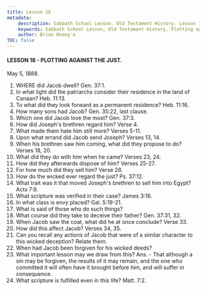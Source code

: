 ```yaml
---
title: Lesson 18
metadata:
    description: Sabbath School Lesson. Old Testament History. Lesson 18. May 5, 1888. Plotting against the just.
    keywords: Sabbath School Lesson, Old Testament History, Plotting against the just, Lesson 18. May 5, 1888.
    author: Brian Onang'o
TOC: false
---
```


#### LESSON 18 - PLOTTING AGAINST THE JUST.

May 5, 1888.

1. WHERE did Jacob dwell? Gen. 37:1.
2. In what light did the patriarchs consider their residence in the land of Canaan? Heb. 11:13.
3. To what did they look forward as a permanent residence? Heb. 11:16.
4. How many sons had Jacob? Gen. 35:22, last clause.
5. Which one did Jacob love the most? Gen. 37:3.
6. How did Joseph's brethren regard him? Verse 4.
7. What made them hate him still more? Verses 5-11.
8. Upon what errand did Jacob send Joseph? Verses 13, 14.
9. When his brethren saw him coming, what did they propose to do? Verses 18, 20.
10. What did they do with him when he came? Verses 23, 24.
11. How did they afterwards dispose of him? Verses 25-27.
12. For how much did they sell him? Verse 28.
13. How do the wicked ever regard the just? Ps. 37:12.
14. What trait was it that moved Joseph's brethren to sell him into Egypt? Acts 7:9.
15. What scripture was verified in their case? James 3:16.
16. In what class is envy placed? Gal. 5:19-21.
17. What is said of those who do such things?
18. What course did they take to deceive their father? Gen. 37:31, 32.
19. When Jacob saw the coat, what did he at once conclude? Verse 33.
20. How did this affect Jacob? Verses 34, 35.
21. Can you recall any actions of Jacob that were of a similar character to this wicked deception? Relate them.
22. When had Jacob been forgiven for his wicked deeds?
23. What important lesson may we draw from this? Ans. - That although a sin may be forgiven, the results of it may remain, and the one who committed it will often have it brought before him, and will suffer in consequence.
24. What scripture is fulfilled even in this life? Matt. 7:2.

